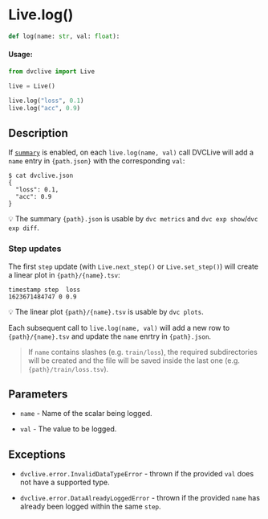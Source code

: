 # Live.log()

```py
def log(name: str, val: float):
```

#### Usage:

```py
from dvclive import Live

live = Live()

live.log("loss", 0.1)
live.log("acc", 0.9)
```

## Description

If [`summary`](/doc/dvclive/api-reference/live/#parameters) is enabled, on each
`live.log(name, val)` call DVCLive will add a `name` entry in `{path.json}` with the
corresponding `val`:

```dvc
$ cat dvclive.json
{
  "loss": 0.1,
  "acc": 0.9
}
```

💡 The summary `{path}.json` is usable by `dvc metrics` and
`dvc exp show`/`dvc exp diff`.

### Step updates

The first `step` update (with `Live.next_step()` or `Live.set_step()`) will
create a linear plot in `{path}/{name}.tsv`:

```
timestamp step  loss
1623671484747 0 0.9
```

💡 The linear plot `{path}/{name}.tsv` is usable by `dvc plots`.

Each subsequent call to `live.log(name, val)` will add a new row to
`{path}/{name}.tsv` and update the `name` enrtry in `{path}.json`.

> If `name` contains slashes (e.g. `train/loss`), the required subdirectories
> will be created and the file will be saved inside the last one (e.g.
> `{path}/train/loss.tsv`).

## Parameters

- `name` - Name of the scalar being logged.

- `val` - The value to be logged.

## Exceptions

- `dvclive.error.InvalidDataTypeError` - thrown if the provided `val` does not
  have a supported type.

- `dvclive.error.DataAlreadyLoggedError` - thrown if the provided `name` has
  already been logged within the same `step`.
